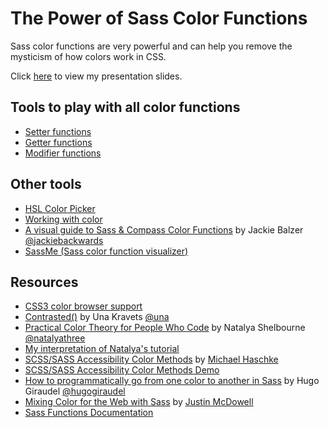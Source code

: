 # The Power of Sass Color Functions

Sass color functions are very powerful and can help you remove the mysticism of how colors work in CSS.

Click [here](http://dhernandex.github.io/sass-color-functions/presentation/#/) to view my presentation slides.

## Tools to play with all color functions
- [Setter functions](http://codepen.io/cuyaproductions/pen/ONBvdr)
- [Getter functions](http://codepen.io/cuyaproductions/pen/RaeMOJ)
- [Modifier functions](http://codepen.io/cuyaproductions/pen/jqezRN)

## Other tools
- [HSL Color Picker](http://hslpicker.com/)
- [Working with color](http://www.workwithcolor.com/)
- [A visual guide to Sass & Compass Color Functions](http://jackiebalzer.com/color) by Jackie Balzer [@jackiebackwards](https://twitter.com/jackiebackwards)
- [SassMe (Sass color function visualizer)](http://sassme.arc90.com/)


## Resources
- [CSS3 color browser support](http://caniuse.com/#feat=css3-colors)
- [Contrasted()](http://codepen.io/una/pen/oXgRYz?editors=0100) by Una Kravets [@una](https://twitter.com/Una)
- [Practical Color Theory for People Who Code](http://tallys.github.io/color-theory/) by Natalya Shelbourne [@natalyathree](https://twitter.com/natalyathree)
- [My interpretation of Natalya's tutorial](http://codepen.io/cuyaproductions/pen/zqLjYR)
- [SCSS/SASS Accessibility Color Methods](https://gist.github.com/haschek/1059983) by [Michael Haschke](https://github.com/haschek)
- [SCSS/SASS Accessibility Color Methods Demo](http://codepen.io/cuyaproductions/pen/EygJrd)
- [How to programmatically go from one color to another in Sass](http://thesassway.com/advanced/how-to-programtically-go-from-one-color-to-another-in-sass) by Hugo Giraudel [@hugogiraudel](https://twitter.com/hugogiraudel)
- [Mixing Color for the Web with Sass](http://alistapart.com/article/mixing-color-for-the-web-with-sass) by [Justin McDowell](http://revoltpuppy.com/)
- [Sass Functions Documentation](http://sass-lang.com/documentation/Sass/Script/Functions.html)

